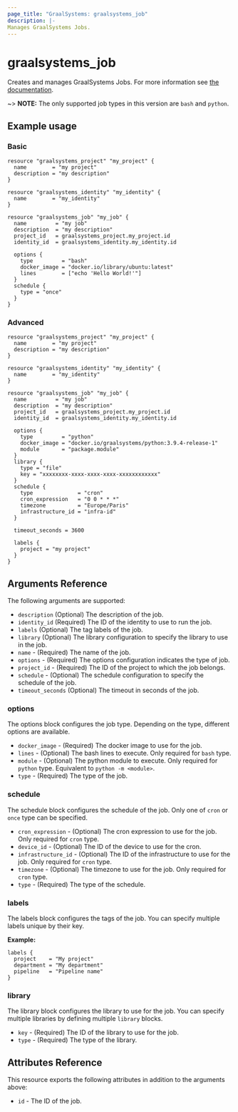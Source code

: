 ```yaml
---
page_title: "GraalSystems: graalsystems_job"
description: |-
Manages GraalSystems Jobs.
---
```


# graalsystems_job

Creates and manages GraalSystems Jobs.
For more information see [the documentation](https://docs.dev.graal.systems/).

~> **NOTE:** The only supported job types in this version are `bash` and `python`.

## Example usage

### Basic

```hcl
resource "graalsystems_project" "my_project" {
  name        = "my project"
  description = "my description"
}

resource "graalsystems_identity" "my_identity" {
  name        = "my_identity"
}

resource "graalsystems_job" "my_job" {
  name         = "my job"
  description  = "my description"
  project_id   = graalsystems_project.my_project.id
  identity_id  = graalsystems_identity.my_identity.id

  options {
    type         = "bash"
    docker_image = "docker.io/library/ubuntu:latest"
    lines        = ["echo 'Hello World!'"]
  }
  schedule {
    type = "once"
  }
}
```

### Advanced

```hcl
resource "graalsystems_project" "my_project" {
  name        = "my project"
  description = "my description"
}

resource "graalsystems_identity" "my_identity" {
  name        = "my_identity"
}

resource "graalsystems_job" "my_job" {
  name         = "my job"
  description  = "my description"
  project_id   = graalsystems_project.my_project.id
  identity_id  = graalsystems_identity.my_identity.id

  options {
    type         = "python"
    docker_image = "docker.io/graalsystems/python:3.9.4-release-1"
    module       = "package.module"
  }
  library {
    type = "file"
    key = "xxxxxxxx-xxxx-xxxx-xxxx-xxxxxxxxxxxx"
  }
  schedule {
    type              = "cron"
    cron_expression   = "0 0 * * *"
    timezone          = "Europe/Paris"
    infrastructure_id = "infra-id"
  }

  timeout_seconds = 3600

  labels {
    project = "my project"
  }
}
```

## Arguments Reference

The following arguments are supported:

- `description` (Optional) The description of the job.
- `identity_id` (Required) The ID of the identity to use to run the job.
- `labels` (Optional) The tag labels of the job.
- `library` (Optional) The library configuration to specify the library to use in the job.
- `name` - (Required) The name of the job.
- `options` - (Required) The options configuration indicates the type of job.
- `project_id` - (Required) The ID of the project to which the job belongs.
- `schedule` - (Optional) The schedule configuration to specify the schedule of the job.
- `timeout_seconds` (Optional) The timeout in seconds of the job.

### options

The options block configures the job type. Depending on the type, different options are available.

- `docker_image` - (Required) The docker image to use for the job.
- `lines` - (Optional) The bash lines to execute. Only required for `bash` type.
- `module` - (Optional) The python module to execute. Only required for `python` type. Equivalent to `python -m <module>`.
- `type` - (Required) The type of the job.

### schedule

The schedule block configures the schedule of the job. Only one of `cron` or `once` type can be specified.

- `cron_expression` - (Optional) The cron expression to use for the job. Only required for `cron` type.
- `device_id` - (Optional) The ID of the device to use for the cron.
- `infrastructure_id` - (Optional) The ID of the infrastructure to use for the job. Only required for `cron` type.
- `timezone` - (Optional) The timezone to use for the job. Only required for `cron` type.
- `type` - (Required) The type of the schedule.

### labels

The labels block configures the tags of the job. You can specify multiple labels unique by their key.

**Example:**

```hcl
labels {
  project    = "My project"
  department = "My department"
  pipeline   = "Pipeline name"
}
```

### library

The library block configures the library to use for the job.
You can specify multiple libraries by defining multiple `library` blocks.

- `key` - (Required) The ID of the library to use for the job.
- `type` - (Required) The type of the library.

## Attributes Reference

This resource exports the following attributes in addition to the arguments above:

- `id` - The ID of the job.